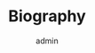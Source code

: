 ---
# An instance of the About widget.
# Documentation: https://wowchemy.com/docs/page-builder/
widget: about

# This file represents a page section.
headless: true

# Order that this section appears on the page.
weight: 20

title: Biography

# Activate this widget? true/false
active: true

# Choose the user profile to display
# This should be the username (folder name) of a profile in your `content/authors/` folder.
author: admin
---